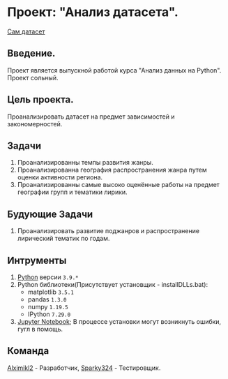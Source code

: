 # Проект: "Анализ датасета".
[Сам датасет](https://www.kaggle.com/zhangjuefei/death-metal)  
## Введение.  
Проект является выпускной работой курса "Анализ данных на Python". Проект сольный.  
## Цель проекта.  
Проанализировать датасет на предмет зависимостей и закономерностей.  
## Задачи  
1. Проанализированны темпы развития жанры.
2. Проанализированна география распространения жанра путем оценки активности региона.
3. Проанализированны самые высоко оценённые работы на предмет географии групп и тематики лирики.  

## Будующие Задачи  
1. Проанализировать развитие поджанров и распространение лирический тематик по годам.  

## Интрументы  
1. [Python](https://www.python.org/) версии `3.9.*`  
2. Python библиотеки(Присутствует установщик - installDLLs.bat):  
	* matplotlib `3.5.1`
	* pandas `1.3.0`
	* numpy `1.19.5`
	* IPython `7.29.0`  
3. [Jupyter Notebook](https://jupyter.org/install); В процессе установки могут возникнуть ошибки, гугл в помощь.  
## Команда  
[Alximikl2](https://github.com/alximikl2) - Разработчик, [Sparky324](https://github.com/Sparky324) - Тестировщик.